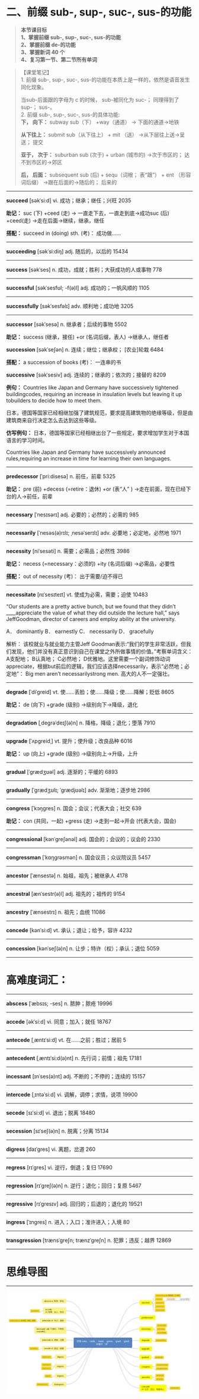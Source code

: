 # 二、前缀 sub-, sup-, suc-, sus-的功能

> **本节课目标**\
> **1、掌握前缀 sub-, sup-, suc-, sus-的功能**\
> **2、掌握前缀 de-的功能**\
> **3、掌握新词 40 个**\
> **4、复习第一节、第二节所有单词**&#x20;

> 【课堂笔记】\
> 1\. 前缀 sub-, sup-, suc-, sus-的功能在本质上是一样的，依然是语音发生同化现象。
>
> &#x9;当sub-后面跟的字母为 c 的时候， sub-被同化为 suc-； 同理得到了 sup-； sus-。\
> 2\. 前缀 sub-, sup-, suc-, sus-的具体功能:\
> **下， 向下：** subway sub（下） +way（通道） → 下面的通道→地铁
>
> **从下往上：** submit   sub（从下往上） + mit  （送） →从下层往上送→呈送； 提交
>
> **亚于， 次于：** suburban sub (次于) + urban (城市的) →次于市区的； 达不到市区的→郊区
>
> **后， 后面：** subsequent sub (后) + sequ（词根； 表“跟”） + ent （形容词后缀） →跟在后面的→随后的； 后来的

***

**succeed** \[səkˈsi\:d] vi. 成功；继承；继任；兴旺 2035

**助记：** suc (下) +ceed (走) → 一直走下去，一直走到底→成功suc (后) +ceed(走) →走在后面→继续，继承，继任

**搭配：** succeed in (doing) sth. (考)： 成功做……

***

**succeeding** \[səkˈsi\:diŋ] adj. 随后的，以后的 15434

***

**success** \[səkˈses] n. 成功，成就；胜利；大获成功的人或事物 778

***

**successful** \[səkˈsesfʊl; -f(ə)l] adj. 成功的；一帆风顺的 1105

***

**successfully** \[səkˈsesfəlɪ] adv. 顺利地；成功地 3205

***

**successor** \[səkˈsesə] n. 继承者；后续的事物 5502

**助记：** success (继承，接任) +or (名词后缀，表人) →继承人，继任者

**succession** \[səkˈseʃən] n. 连续；继位；继承权； \[农业]轮栽 6484

**搭配：** a succession of books (考)： 一连串的书

**successive** \[səkˈsesiv] adj. 连续的；继承的；依次的；接替的 8209

**例句：** Countries like Japan and Germany have successively tightened buildingcodes, requiring an increase in insulation levels but leaving it up tobuilders to decide how to meet them.

日本，德国等国家已经相继加强了建筑规范，要求提高建筑物的绝缘等级，但是由建筑商来自行决定怎么去达到这些等级。

**仿写例句：** 日本，德国等国家已经相继出台了一些规定，要求增加学生对于本国语言的学习时间。

Countries like Japan and Germany have successively announced rules,requiring an increase in time for learning their own languages.

***

**predecessor** \[ˈpri\:disesə] n. 前任，前辈 5325

**助记：** pre (前) +decess (=retire：退休) +or (表“人” ) →走在前面，现在已经下台的人→前任，前辈

***

**necessary** \[ˈnesɪsərɪ] adj. 必要的；必然的；必需的 985

***

**necessarily** \[ˈnesəs(ə)rɪlɪ; ˌnesəˈserɪlɪ] adv. 必要地；必定地，必然地 1971

***

**necessity** \[niˈsesəti] n. 需要；必需品；必然性 3986

**助记：** necess (=necessary：必须的) +ity (名词后缀) →必需品，必要性

**搭配：** out of necessity (考)： 出于需要/迫不得已

***

**necessitate** \[nɪˈsesɪteɪt] vt. 使成为必需，需要；迫使 10483

“Our students are a pretty active bunch, but we found that they didn’t \_\_\_\_appreciate the value of what they did outside the lecture hall,” says JeffGoodman, director of careers and employ ability at the university.

A． dominantly B． earnestly C． necessarily D． gracefully

解析： 该校就业与就业能力主管Jeff Goodman表示:“我们的学生非常活跃，但我们发现，他们并没有真正意识到自己在课堂之外所做事情的价值。”考察单词含义： A支配地； B认真地； C必然地； D优雅地。这里需要一个副词修饰动词appreciate，根据but前后的逻辑，我们应该选择necessarily，表示“必然地；必定地”： Big men aren’t necessarilystrong men. 高大的人不一定强壮。

***

**degrade** \[ˈdiˈɡreid] vt. 使……丢脸；使……降级；使……降解；贬低 8605

**助记：** de (向下) +grade (级别) →级别向下→降级，退化

***

**degradation** \[ˌdegrəˈdeɪʃ(ə)n] n. 降格，降级；退化；堕落 7910

***

**upgrade** \[ˈʌpɡreidˌ] vt. 提升；使升级；改良品种 6016

**助记：** up (向上) +grade (级别) →级别向上→升级，上升

***

**gradual** \[ˈgrædʒʊəl] adj. 逐渐的；平缓的 6893

***

**gradually** \[ˈgrædʒʊlɪ; ˈgrædjʊəlɪ] adv. 渐渐地；逐步地 2986

***

**congress** \[ˈkɔŋgres] n. 国会；会议；代表大会；社交 639

**助记：** con (共同，一起) +gress (走) →走到一起→开会 (代表大会，国会)

***

**congressional** \[kənˈɡreʃənəl] adj. 国会的；会议的；议会的 2330

***

**congressman** \[ˈkɑŋgrəsmən] n. 国会议员；众议院议员 5457

***

**ancestor** \[ˈænsestə] n. 始祖，祖先；被继承人 4178

***

**ancestral** \[ænˈsestr(ə)l] adj. 祖先的；祖传的 9154

***

**ancestry** \[ˈænsestrɪ] n. 祖先；血统 11086

***

**concede** \[kənˈsi\:d] vt. 承认；退让；给予，容许 4232

***

**concession** \[kənˈseʃ(ə)n] n. 让步；特许（权）；承认；退位 5059

***

# 高难度词汇：

***

**abscess** \[ˈæbsɪs; -ses] n. 脓肿；脓疮 19996

***

**accede** \[əkˈsi\:d] vi. 同意；加入；就任 18767

***

**antecede** \[ˌæntɪˈsi\:d] vt. 在……之前；胜过；居前 5

***

**antecedent** \[ˌæntɪˈsi\:d(ə)nt] n. 先行词；前情；祖先 17181

***

**incessant** \[ɪnˈses(ə)nt] adj. 不断的；不停的；连续的 15157

***

**intercede** \[ˌɪntəˈsi\:d] vi. 调解，调停；求情，说项 19900

***

**secede** \[sɪˈsi\:d] vi. 退出；脱离 18480

***

**secession** \[sɪˈseʃ(ə)n] n. 脱离；分离 15134

***

**digress** \[daɪˈgres] vi. 离题，岔道 260

***

**regress** \[rɪˈgres] vi. 逆行，倒退；复归 17690

***

**regression** \[rɪˈgreʃ(ə)n] n. 逆行；退化；回归；复原 5467

***

**regressive** \[rɪˈgresɪv] adj. 回归的；后退的；退化的 19521

***

**ingress** \[ˈɪngres] n. 进入；入口；准许进入；入境 80

***

**transgression** \[trænsˈgreʃn; trænzˈgreʃn] n. 犯罪；违反；越界 12869

***

# 思维导图

***

![image](https://github.com/eva-grammer/dictionary/raw/main/docs/img/0201.jpg)
